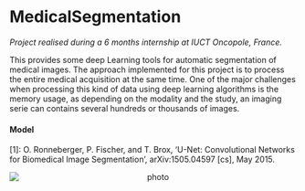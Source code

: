 # MedicalSegmentation

*Project realised during a 6 months internship at IUCT Oncopole, France.*

This provides some deep Learning tools for automatic segmentation of medical images. The approach implemented for this project is to process the entire medical acquisition at the same time. One of the major challenges when processing this kind of data using deep learning algorithms is the memory usage, as depending on the modality and the study, an imaging serie can contains several hundreds or thousands of images.

#### Model

[1]: O. Ronneberger, P. Fischer, and T. Brox, ‘U-Net: Convolutional Networks for Biomedical Image Segmentation’, arXiv:1505.04597 [cs], May 2015.


<p align="center">
<img style="display: block; margin: auto;" alt="photo" src="./GIF_example_segmentation.gif">
</p>
